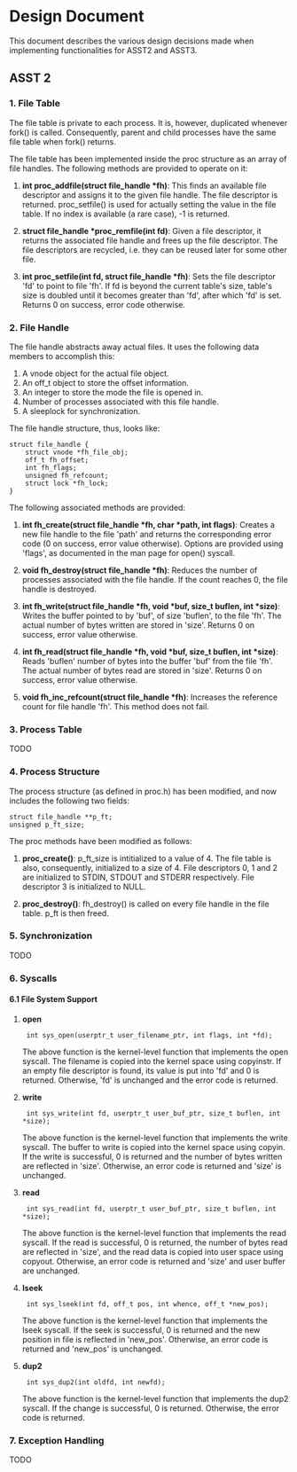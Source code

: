 # Design Document

This document describes the various design decisions made when implementing functionalities for ASST2 and ASST3.

## ASST 2

### 1. File Table

The file table is private to each process. It is, however, duplicated whenever fork() is called. Consequently, parent and child processes have the same file table when fork() returns.

The file table has been implemented inside the proc structure as an array of file handles. The following methods are provided to operate on it:

1. __int proc_addfile(struct file_handle *fh)__: This finds an available file descriptor and assigns it to the given file handle. The file descriptor is returned. proc_setfile() is used for actually setting the value in the file table. If no index is available (a rare case), -1 is returned.

1. __struct file_handle *proc_remfile(int fd)__: Given a file descriptor, it returns the associated file handle and frees up the file descriptor. The file descriptors are recycled, i.e. they can be reused later for some other file.

1. __int proc_setfile(int fd, struct file_handle *fh)__: Sets the file descriptor 'fd' to point to file 'fh'. If fd is beyond the current table's size, table's size is doubled until it becomes greater than 'fd', after which 'fd' is set. Returns 0 on success, error code otherwise.

### 2. File Handle

The file handle abstracts away actual files. It uses the following data members to accomplish this:

1. A vnode object for the actual file object.
1. An off_t object to store the offset information.
1. An integer to store the mode the file is opened in.
1. Number of processes associated with this file handle.
1. A sleeplock for synchronization.

The file handle structure, thus, looks like:

    struct file_handle {
        struct vnode *fh_file_obj;
        off_t fh_offset;
        int fh_flags;
        unsigned fh_refcount;
        struct lock *fh_lock;
    }

The following associated methods are provided:

1. __int fh_create(struct file_handle *fh, char *path, int flags)__: Creates a new file handle to the file 'path' and returns the corresponding error code (0 on success, error value otherwise). Options are provided using 'flags', as documented in the man page for open() syscall.

1. __void fh_destroy(struct file_handle *fh)__: Reduces the number of processes associated with the file handle. If the count reaches 0, the file handle is destroyed.

1. __int fh_write(struct file_handle *fh, void *buf, size_t buflen, int *size)__: Writes the buffer pointed to by 'buf', of size 'buflen', to the file 'fh'. The actual number of bytes written are stored in 'size'. Returns 0 on success, error value otherwise.

1. __int fh_read(struct file_handle *fh, void *buf, size_t buflen, int *size)__: Reads 'buflen' number of bytes into the buffer 'buf' from the file 'fh'. The actual number of bytes read are stored in 'size'. Returns 0 on success, error value otherwise.

1. __void fh_inc_refcount(struct file_handle *fh)__: Increases the reference count for file handle 'fh'. This method does not fail.

### 3. Process Table

TODO

### 4. Process Structure

The process structure (as defined in proc.h) has been modified, and now includes the following two fields:

    struct file_handle **p_ft;
    unsigned p_ft_size;

The proc methods have been modified as follows:

1. __proc_create()__: p_ft_size is intitialized to a value of 4. The file table is also, consequently, initialized to a size of 4. File descriptors 0, 1 and 2 are initialized to STDIN, STDOUT and STDERR respectively. File descriptor 3 is initialized to NULL.

2. __proc_destroy()__: fh_destroy() is called on every file handle in the file table. p_ft is then freed.

### 5. Synchronization

TODO

### 6. Syscalls

#### 6.1 File System Support

1. __open__

        int sys_open(userptr_t user_filename_ptr, int flags, int *fd);

    The above function is the kernel-level function that implements the open syscall. The filename is copied into the kernel space using copyinstr. If an empty file descriptor is found, its value is put into 'fd' and 0 is returned. Otherwise, 'fd' is unchanged and the error code is returned.

1. __write__

        int sys_write(int fd, userptr_t user_buf_ptr, size_t buflen, int *size);

    The above function is the kernel-level function that implements the write syscall. The buffer to write is copied into the kernel space using copyin. If the write is successful, 0 is returned and the number of bytes written are reflected in 'size'. Otherwise, an error code is returned and 'size' is unchanged.

1. __read__

        int sys_read(int fd, userptr_t user_buf_ptr, size_t buflen, int *size);

    The above function is the kernel-level function that implements the read syscall. If the read is successful, 0 is returned, the number of bytes read are reflected in 'size', and the read data is copied into user space using copyout. Otherwise, an error code is returned and 'size' and user buffer are unchanged.

1. __lseek__

        int sys_lseek(int fd, off_t pos, int whence, off_t *new_pos);

    The above function is the kernel-level function that implements the lseek syscall. If the seek is successful, 0 is returned and the new position in file is reflected in 'new_pos'. Otherwise, an error code is returned and 'new_pos' is unchanged.

1. __dup2__

        int sys_dup2(int oldfd, int newfd);

    The above function is the kernel-level function that implements the dup2 syscall. If the change is successful, 0 is returned. Otherwise, the error code is returned.

### 7. Exception Handling

TODO

